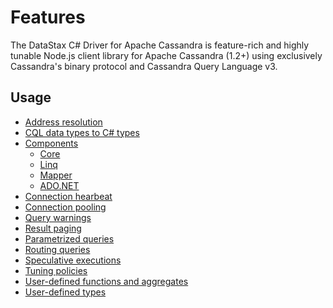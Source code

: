 # Features

The DataStax C# Driver for Apache Cassandra is feature-rich and highly tunable Node.js client library for Apache
Cassandra (1.2+) using exclusively Cassandra's binary protocol and Cassandra Query Language v3.

## Usage

- [Address resolution](address-resolution)
- [CQL data types to C# types](datatypes)
- [Components](components)
    - [Core](components/core)
    - [Linq](components/linq)
    - [Mapper](components/mapper)
    - [ADO.NET](components/adonet)
- [Connection hearbeat](connection-heartbeat)
- [Connection pooling](connection-pooling)
- [Query warnings](query-warnings)
- [Result paging](paging)
- [Parametrized queries](parametrized-queries)
- [Routing queries](routing-queries)
- [Speculative executions](speculative-retries)
- [Tuning policies](tuning-policies)
- [User-defined functions and aggregates](udfs)
- [User-defined types](udts)